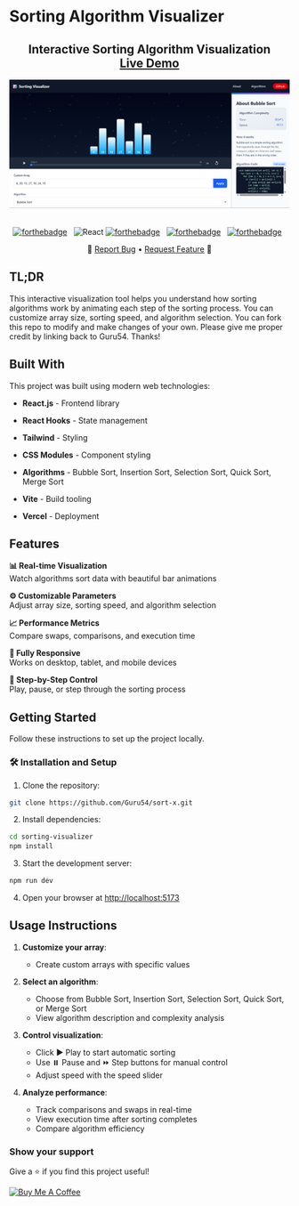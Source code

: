 # Sorting Algorithm Visualizer

<h2 align="center">
  Interactive Sorting Algorithm Visualization<br/>
  <a href="https://sort-x-vert.vercel.app/" target="_blank">Live Demo</a>
</h2>

<div align="center">
  <img alt="Demo" src="sorting-visualizer/public/demo.png" />
</div>

<br/>

<center>

[![forthebadge](https://forthebadge.com/images/badges/built-with-love.svg)](https://forthebadge.com) &nbsp;
![React](https://img.shields.io/badge/react-%2320232a.svg?style=for-the-badge&logo=react&logoColor=%2361DAFB)
[![forthebadge](https://forthebadge.com/images/badges/made-with-javascript.svg)](https://forthebadge.com) &nbsp;
[![forthebadge](https://forthebadge.com/images/badges/open-source.svg)](https://forthebadge.com) &nbsp;
[![forthebadge](https://forthebadge.com/images/badges/uses-git.svg)](https://forthebadge.com) &nbsp;

</center>
<div align="center">
  🔹 <a href="https://github.com/Guru54/sort-x/issues">Report Bug</a> • 
  <a href="https://github.com/Guru54/sort-x/issues">Request Feature</a> 🔹
</div>


## TL;DR

This interactive visualization tool helps you understand how sorting algorithms work by animating each step of the sorting process. You can customize array size, sorting speed, and algorithm selection.
You can fork this repo to modify and make changes of your own. Please give me proper credit by linking back to Guru54. Thanks!

## Built With

This project was built using modern web technologies:

- **React.js** - Frontend library
- **React Hooks** - State management
- **Tailwind** - Styling

- **CSS Modules** - Component styling
- **Algorithms** - Bubble Sort, Insertion Sort, Selection Sort, Quick Sort, Merge Sort
- **Vite** - Build tooling
- **Vercel** - Deployment

## Features

**📊 Real-time Visualization**  
Watch algorithms sort data with beautiful bar animations

**⚙️ Customizable Parameters**  
Adjust array size, sorting speed, and algorithm selection

**📈 Performance Metrics**  
Compare swaps, comparisons, and execution time

**📱 Fully Responsive**  
Works on desktop, tablet, and mobile devices

**🔁 Step-by-Step Control**  
Play, pause, or step through the sorting process

## Getting Started

Follow these instructions to set up the project locally.

### 🛠 Installation and Setup

1. Clone the repository:
```bash
git clone https://github.com/Guru54/sort-x.git
```

2. Install dependencies:
```bash
cd sorting-visualizer
npm install
```

3. Start the development server:
```bash
npm run dev
```

4. Open your browser at [http://localhost:5173](http://localhost:3000)

## Usage Instructions

1. **Customize your array**:
   - Create custom arrays with specific values

2. **Select an algorithm**:
   - Choose from Bubble Sort, Insertion Sort, Selection Sort, Quick Sort, or Merge Sort
   - View algorithm description and complexity analysis

3. **Control visualization**:
   - Click ▶️ Play to start automatic sorting
   - Use ⏸️ Pause and ⏩ Step buttons for manual control
   - Adjust speed with the speed slider

4. **Analyze performance**:
   - Track comparisons and swaps in real-time
   - View execution time after sorting completes
   - Compare algorithm efficiency

### Show your support

Give a ⭐ if you find this project useful!

[![Buy Me A Coffee](https://img.shields.io/badge/-Buy%20Me%20a%20Coffee-%23FFDD00?style=flat-square&logo=buy-me-a-coffee&logoColor=black)](https://www.buymeacoffee.com/guru54)


